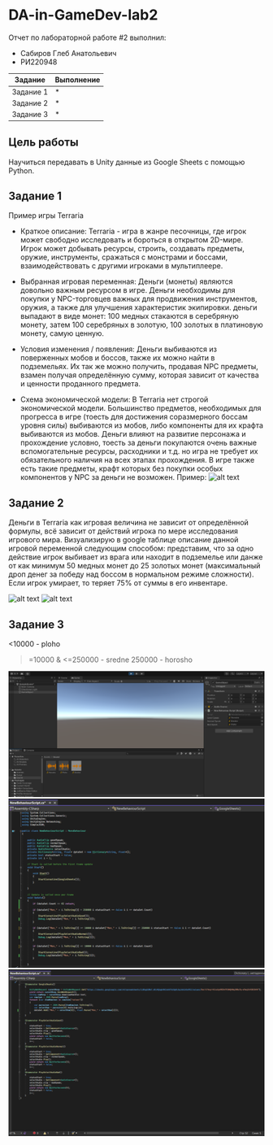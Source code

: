 # DA-in-GameDev-lab2
Отчет по лабораторной работе #2 выполнил:
- Сабиров Глеб Анатольевич
- РИ220948


| Задание | Выполнение |
| ------ | ------ |
| Задание 1 | * |
| Задание 2 | * |
| Задание 3 | * |

## Цель работы
Научиться передавать в Unity данные из Google Sheets с помощью Python.
## Задание 1
Пример игры Terraria
- Краткое описание: Terraria - игра в жанре песочницы, где игрок может свободно исследовать и бороться в открытом 2D-мире. Игрок может добывать ресурсы, строить, создавать предметы, оружие, инструменты, сражаться с монстрами и боссами, взаимодействовать с другими игроками в мультиплеере.

- Выбранная игровая переменная:
  Деньги (монеты) являются довольно важным ресурсом в игре. Деньги необходимы для покупки у NPC-торговцев важных для продвижения инструментов, оружия, а также для улучшения характеристик экипировки. деньги выпадают в виде монет: 100 медных стакаются в серебряную монету, затем 100 серебряных в золотую, 100 золотых в платиновую монету, самую ценную.
  
- Условия изменения / появления:
  Деньги выбиваются из поверженных мобов и боссов, также их можно найти в подземельях. Их так же можно получить, продавая NPC предметы, взамен получая определённую сумму, которая зависит от качества и ценности проданного предмета.

- Схема экономической модели:
  В Terraria нет строгой экономической модели. Большинство предметов, необходимых для прогресса в игре (тоесть для достижения соразмерного боссам уровня силы) выбиваются из мобов, либо компоненты для их крафта выбиваются из мобов. Деньги влияют на развитие персонажа и прохождение условно, тоесть за деньги покупаются очень важные вспомогательные ресурсы, расходники и т.д. но игра не требует их обязательного наличия на всех этапах прохождения. В игре также есть такие предметы, крафт которых без покупки особых компонентов у NPC за деньги не возможен.
Пример:
![alt text](https://github.com/nosova666/DA-ingame-labwork2/blob/main/%D1%81%D1%85%D0%B5%D0%BC%D0%BA%D0%B0.jpg)
  
## Задание 2
Деньги в Terraria как игровая величина не зависит от определённой формулы, всё зависит от действий игрока по мере исследования игрового мира. Визуализирую в google таблице описание данной игровой переменной следующим способом: представим, что за одно действие игрок выбивает из врага или находит в подземелье или данже от как минимум 50 медных монет до 25 золотых монет (максимальный дроп денег за победу над боссом в нормальном режиме сложности). Если игрок умирает, то теряет 75% от суммы в его инвентаре.


![alt text](https://github.com/nosova666/DA-ingame-labwork2/blob/main/screenshot%201.png)
![alt text](https://github.com/nosova666/DA-ingame-labwork2/blob/main/screenshot%202.png)

## Задание 3
<10000 - ploho
>=10000 & <=250000 - sredne
>250000 - horosho

![alt text](https://github.com/nosova666/DA-in-GameDev-lab2/blob/main/screenshot%203.png)
![alt text](https://github.com/nosova666/DA-in-GameDev-lab2/blob/main/screenshot%204.png)
![alt text](https://github.com/nosova666/DA-in-GameDev-lab2/blob/main/screenshot%205.png)
